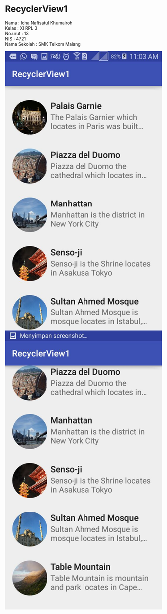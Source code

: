 # RecyclerView1

Nama          : Icha Nafisatul Khumairoh <br>
Kelas         : XI RPL 3 <br>
No.urut       : 13 <br>
NIS           : 4721 <br>
Nama Sekolah  : SMK Telkom Malang <br>

![Screenshoot](https://github.com/ichanafisah/RecyclerView1/blob/master/1.jpeg) 
![Screenshoot](https://github.com/ichanafisah/RecyclerView1/blob/master/2.jpeg) 
